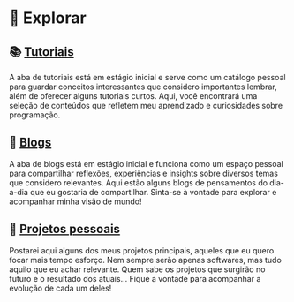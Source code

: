 # :star2: Explorar

## :books: [Tutoriais](/pages/tutoriais/)

A aba de tutoriais está em estágio inicial e serve como um catálogo pessoal para guardar conceitos interessantes que considero importantes lembrar, além de oferecer alguns tutoriais curtos. Aqui, você encontrará uma seleção de conteúdos que refletem meu aprendizado e curiosidades sobre programação.

## :pencil: [Blogs](/pages/blogs/)

A aba de blogs está em estágio inicial e funciona como um espaço pessoal para compartilhar reflexões, experiências e insights sobre diversos temas que considero relevantes. Aqui estão alguns blogs de pensamentos do dia-a-dia que eu gostaria de compartilhar. Sinta-se à vontade para explorar e acompanhar minha visão de mundo!

## :rocket: [Projetos pessoais](/pages/projetos/)

Postarei aqui alguns dos meus projetos principais, aqueles que eu quero focar mais tempo esforço. Nem sempre serão apenas softwares, mas tudo aquilo que eu achar relevante. Quem sabe os projetos que surgirão no futuro e o resultado dos atuais... Fique a vontade para acompanhar a evolução de cada um deles!